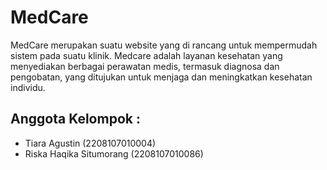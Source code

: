 # MedCare
MedCare merupakan suatu website yang di rancang untuk mempermudah sistem pada suatu klinik. Medcare adalah layanan kesehatan yang menyediakan berbagai perawatan medis, termasuk diagnosa dan pengobatan, yang ditujukan untuk menjaga dan meningkatkan kesehatan individu.

## Anggota Kelompok :
- Tiara Agustin (2208107010004)
- Riska Haqika Situmorang (2208107010086)
